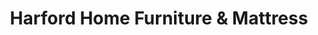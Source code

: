 ---
title: "Harford Home Furniture & Mattress"
url: /churchville/harford-home-furniture-and-mattress/
shop: furniture
---